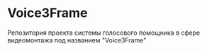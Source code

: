 # Voice3Frame
Репозитория проекта системы голосового помощника в сфере видеомонтажа под названием "Voice3Frame"
